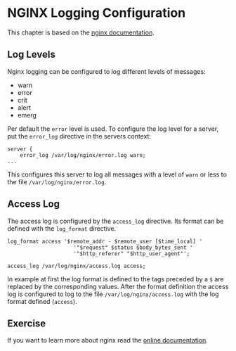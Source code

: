 # NGINX Logging Configuration
This chapter is based on the [nginx documentation](https://docs.nginx.com/nginx/admin-guide/monitoring/logging/).

## Log Levels
Nginx logging can be configured to log different levels of messages:

- warn
- error
- crit
- alert
- emerg

Per default the `error` level is used. To configure the log level for a server, put the `error_log` directive in the servers context:

```
server {
    error_log /var/log/nginx/error.log warn;
...
```
This configures this server to log all messages with a level of `warn` or less to the file `/var/log/nginx/error.log`.

## Access Log
The access log is configured by the `access_log` directive. Its format can be defined with the `log_format` directive.

```
log_format access '$remote_addr - $remote_user [$time_local] '
                     '"$request" $status $body_bytes_sent '
                     '"$http_referer" "$http_user_agent"';

access_log /var/log/nginx/access.log access;
```

In example at first the log format is defined to the tags preceded by a `$` are replaced by the corresponding values. After the format definition the access log is configured to log to the file `/var/log/nginx/access.log` with the log format defined (`access`).

## Exercise
If you want to learn more about nginx read the [online documentation](https://nginx.org/en/docs/).



